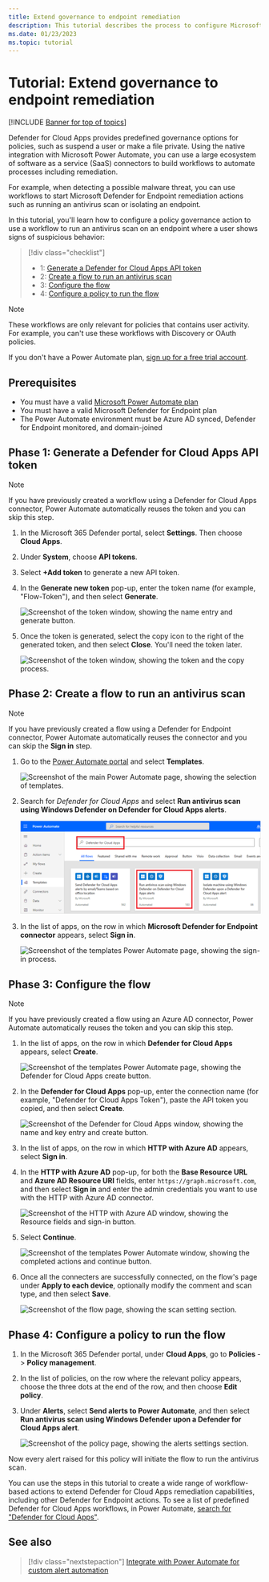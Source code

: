 ```yaml
---
title: Extend governance to endpoint remediation
description: This tutorial describes the process to configure Microsoft Defender for Cloud Apps policy alerts to trigger Microsoft Power Automate workflows to run Microsoft Defender for Endpoint remediation actions.
ms.date: 01/23/2023
ms.topic: tutorial
---
```

# Tutorial: Extend governance to endpoint remediation

[!INCLUDE [Banner for top of topics](includes/banner.md)]

Defender for Cloud Apps provides predefined governance options for policies, such as suspend a user or make a file private. Using the native integration with Microsoft Power Automate, you can use a large ecosystem of software as a service (SaaS) connectors to build workflows to automate processes including remediation.

For example, when detecting a possible malware threat, you can use workflows to start Microsoft Defender for Endpoint remediation actions such as running an antivirus scan or isolating an endpoint.

In this tutorial, you'll learn how to configure a policy governance action to use a workflow to run an antivirus scan on an endpoint where a user shows signs of suspicious behavior:

> [!div class="checklist"]
>
> - 1: [Generate a Defender for Cloud Apps API token](#generate-token)
> - 2: [Create a flow to run an antivirus scan](#create-flow)
> - 3: [Configure the flow](#configure-flow)
> - 4: [Configure a policy to run the flow](#configure-policy)

> [!NOTE]
> These workflows are only relevant for policies that contains user activity. For example, you can't use these workflows with Discovery or OAuth policies.

If you don't have a Power Automate plan, [sign up for a free trial account](https://flow.microsoft.com/pricing/).

## Prerequisites

- You must have a valid [Microsoft Power Automate plan](https://flow.microsoft.com/pricing/)
- You must have a valid Microsoft Defender for Endpoint plan
- The Power Automate environment must be Azure AD synced, Defender for Endpoint monitored, and domain-joined

## Phase 1: Generate a Defender for Cloud Apps API token<a name="generate-token"></a>

> [!NOTE]
> If you have previously created a workflow using a Defender for Cloud Apps connector, Power Automate automatically reuses the token and you can skip this step.

1. In the Microsoft 365 Defender portal, select **Settings**. Then choose **Cloud Apps**.
1. Under **System**, choose **API tokens**.
1. Select **+Add token** to generate a new API token.
1. In the **Generate new token** pop-up, enter the token name (for example, "Flow-Token"), and then select **Generate**.

    ![Screenshot of the token window, showing the name entry and generate button.](media/tutorial-flow-token-generate.png)
1. Once the token is generated, select the copy icon to the right of the generated token, and then select **Close**. You'll need the token later.

    ![Screenshot of the token window, showing the token and the copy process.](media/tutorial-flow-token-copy.png)

## Phase 2: Create a flow to run an antivirus scan<a name="create-flow"></a>

> [!NOTE]
> If you have previously created a flow using a Defender for Endpoint connector, Power Automate automatically reuses the connector and you can skip the **Sign in** step.

1. Go to the [Power Automate portal](https://flow.microsoft.com/) and select **Templates**.

    ![Screenshot of the main Power Automate page, showing the selection of templates.](media/tutorial-flow-templates.png)

1. Search for *Defender for Cloud Apps* and select **Run antivirus scan using Windows Defender on Defender for Cloud Apps alerts**.

    ![Screenshot of the templates Power Automate page, showing the search results.](media/tutorial-flow-templates-search.png)

1. In the list of apps, on the row in which **Microsoft Defender for Endpoint connector** appears, select **Sign in**.

    ![Screenshot of the templates Power Automate page, showing the sign-in process.](media/tutorial-flow-templates-signin.png)

## Phase 3: Configure the flow<a name="configure-flow"></a>

> [!NOTE]
> If you have previously created a flow using an Azure AD connector, Power Automate automatically reuses the token and you can skip this step.

1. In the list of apps, on the row in which **Defender for Cloud Apps** appears, select **Create**.

    ![Screenshot of the templates Power Automate page, showing the Defender for Cloud Apps create button.](media/tutorial-flow-templates-create.png)

1. In the **Defender for Cloud Apps** pop-up, enter the connection name (for example, "Defender for Cloud Apps Token"), paste the API token you copied, and then select **Create**.

    ![Screenshot of the Defender for Cloud Apps window, showing the name and key entry and create button.](media/tutorial-flow-templates-create-window.png)

1. In the list of apps, on the row in which **HTTP with Azure AD** appears, select **Sign in**.

1. In the **HTTP with Azure AD** pop-up, for both the **Base Resource URL** and **Azure AD Resource URI** fields, enter `https://graph.microsoft.com`, and then select **Sign in** and enter the admin credentials you want to use with the HTTP with Azure AD connector.

    ![Screenshot of the HTTP with Azure AD window, showing the Resource fields and sign-in button.](media/tutorial-flow-templates-azure.png)

1. Select **Continue**.

    ![Screenshot of the templates Power Automate window, showing the completed actions and continue button.](media/tutorial-flow-templates-continue.png)

1. Once all the connecters are successfully connected, on the flow's page under **Apply to each device**, optionally modify the comment and scan type, and then select **Save**.

    ![Screenshot of the flow page, showing the scan setting section.](media/tutorial-flow-templates-scan.png)

## Phase 4: Configure a policy to run the flow<a name="configure-policy"></a>

1. In the Microsoft 365 Defender portal, under **Cloud Apps**, go to **Policies** -> **Policy management**.

1. In the list of policies, on the row where the relevant policy appears, choose the three dots at the end of the row, and then choose **Edit policy**.

1. Under **Alerts**, select **Send alerts to Power Automate**, and then select **Run antivirus scan using Windows Defender upon a Defender for Cloud Apps alert**.

    ![Screenshot of the policy page, showing the alerts settings section.](media/tutorial-flow-templates-alerts.png)

Now every alert raised for this policy will initiate the flow to run the antivirus scan.

You can use the steps in this tutorial to create a wide range of workflow-based actions to extend Defender for Cloud Apps remediation capabilities, including other Defender for Endpoint actions. To see a list of predefined Defender for Cloud Apps workflows, in Power Automate, [search for "Defender for Cloud Apps"](https://go.microsoft.com/fwlink/?linkid=2102574).

## See also

> [!div class="nextstepaction"]
> [Integrate with Power Automate for custom alert automation](flow-integration.md)
